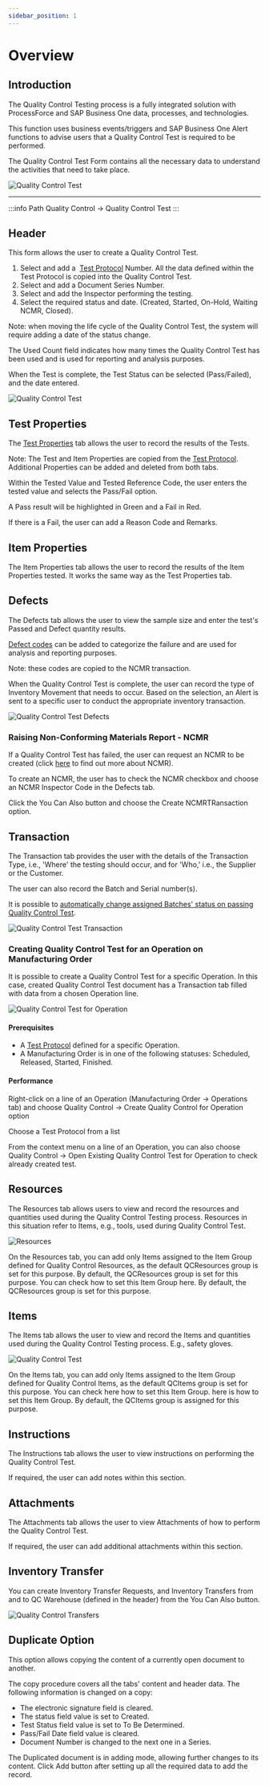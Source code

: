 ```yaml
---
sidebar_position: 1
---
```


# Overview

## Introduction

The Quality Control Testing process is a fully integrated solution with ProcessForce and SAP Business One data, processes, and technologies.

This function uses business events/triggers and SAP Business One Alert functions to advise users that a Quality Control Test is required to be performed.

The Quality Control Test Form contains all the necessary data to understand the activities that need to take place.

![Quality Control Test](./media/overview/quality-control-diagram.webp)

---

:::info Path
    Quality Control → Quality Control Test
:::

## Header

This form allows the user to create a Quality Control Test.

1. Select and add a  [Test Protocol](../test-protocols/test-protocol-for-operation.md) Number. All the data defined within the Test Protocol is copied into the Quality Control Test.
2. Select and add a Document Series Number.
3. Select and add the Inspector performing the testing.
4. Select the required status and date. (Created, Started, On-Hold, Waiting NCMR, Closed).

Note: when moving the life cycle of the Quality Control Test, the system will require adding a date of the status change.

The Used Count field indicates how many times the Quality Control Test has been used and is used for reporting and analysis purposes.

When the Test is complete, the Test Status can be selected (Pass/Failed), and the date entered.

![Quality Control Test](./media/overview/quality-control-test-2.webp)

## Test Properties

The [Test Properties](../../quality-control/test-properties.md) tab allows the user to record the results of the Tests.

Note: The Test and Item Properties are copied from the [Test Protocol](../test-protocols/overview.md). Additional Properties can be added and deleted from both tabs.

Within the Tested Value and Tested Reference Code, the user enters the tested value and selects the Pass/Fail option.

A Pass result will be highlighted in Green and a Fail in Red.

If there is a Fail, the user can add a Reason Code and Remarks.

## Item Properties

The Item Properties tab allows the user to record the results of the Item Properties tested. It works the same way as the Test Properties tab.

## Defects

The Defects tab allows the user to view the sample size and enter the test's Passed and Defect quantity results.

[Defect codes](../defects.md) can be added to categorize the failure and are used for analysis and reporting purposes.

Note: these codes are copied to the NCMR transaction.

When the Quality Control Test is complete, the user can record the type of Inventory Movement that needs to occur. Based on the selection, an Alert is sent to a specific user to conduct the appropriate inventory transaction.

![Quality Control Test Defects](./media/overview/quality-control-test-defects.webp)

### Raising Non-Conforming Materials Report - NCMR

If a Quality Control Test has failed, the user can request an NCMR to be created (click [here](../ncmr-non-conforming-materials-report.md) to find out more about NCMR).

To create an NCMR, the user has to check the NCMR checkbox and choose an NCMR Inspector Code in the Defects tab.

Click the You Can Also button and choose the Create NCMRTRansaction option.

## Transaction

The Transaction tab provides the user with the details of the Transaction Type, i.e., 'Where' the testing should occur, and for 'Who,' i.e., the Supplier or the Customer.

The user can also record the Batch and Serial number(s).

It is possible to [automatically change assigned Batches' status on passing Quality Control Test](../../../user-guide/system-initialization/general-settings/qc-tab.md).

![Quality Control Test Transaction](./media/overview/quality-control-test-transaction.webp)

### Creating Quality Control Test for an Operation on Manufacturing Order

It is possible to create a Quality Control Test for a specific Operation. In this case, created Quality Control Test document has a Transaction tab filled with data from a chosen Operation line.

![Quality Control Test for Operation](./media/overview/quality-control-for-operation.webp)

#### Prerequisites

- A [Test Protocol](../test-protocols/overview.md#transactions) defined for a specific Operation.
- A Manufacturing Order is in one of the following statuses: Scheduled, Released, Started, Finished.

#### Performance

Right-click on a line of an Operation (Manufacturing Order → Operations tab) and choose Quality Control → Create Quality Control for Operation option

Choose a Test Protocol from a list

From the context menu on a line of an Operation, you can also choose Quality Control → Open Existing Quality Control Test for Operation to check already created test.

## Resources

The Resources tab allows users to view and record the resources and quantities used during the Quality Control Testing process. Resources in this situation refer to Items, e.g., tools, used during Quality Control Test.

![Resources](./media/overview/quality-control-test-resources.webp)

On the Resources tab, you can add only Items assigned to the Item Group defined for Quality Control Resources, as the default QCResources group is set for this purpose. By default, the QCResources group is set for this purpose. You can check how to set this Item Group here. By default, the QCResources group is set for this purpose.

## Items

The Items tab allows the user to view and record the Items and quantities used during the Quality Control Testing process. E.g., safety gloves.

![Quality Control Test](./media/overview/quality-control-test-items.webp)

On the Items tab, you can add only Items assigned to the Item Group defined for Quality Control Items, as the default QCItems group is set for this purpose. You can check here how to set this Item Group. here is how to set this Item Group. By default, the QCItems group is assigned for this purpose.

## Instructions

The Instructions tab allows the user to view instructions on performing the Quality Control Test.

If required, the user can add notes within this section.

## Attachments

The Attachments tab allows the user to view Attachments of how to perform the Quality Control Test.

If required, the user can add additional attachments within this section.

## Inventory Transfer

You can create Inventory Transfer Requests, and Inventory Transfers from and to QC Warehouse (defined in the header) from the You Can Also button.

![Quality Control Transfers](./media/overview/quality-control-transfers.webp)

## Duplicate Option

This option allows copying the content of a currently open document to another.

The copy procedure covers all the tabs' content and header data. The following information is changed on a copy:

- The electronic signature field is cleared.
- The status field value is set to Created.
- Test Status field value is set to To Be Determined.
- Pass/Fail Date field value is cleared.
- Document Number is changed to the next one in a Series.

The Duplicated document is in adding mode, allowing further changes to its content. Click Add button after setting up all the required data to add the record.
